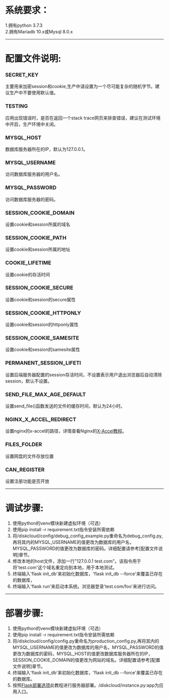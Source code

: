 # 系统要求：
1.拥有python 3.7.3  
2.拥有Mariadb 10.x或Mysql 8.0.x
***
# 配置文件说明:
### SECRET_KEY
主要用来加密session和cookie,生产中请设置为一个尽可能复杂的随机字节。建议生产中不要使用默认值。
### TESTING
应用出现错误时，是否在返回一个stack trace网页来排查错误，建议在测试环境中开启，生产环境中关闭。
### MYSQL_HOST
数据库服务器所在的IP，默认为127.0.0.1。
### MYSQL_USERNAME
访问数据库服务器的用户名。
### MYSQL_PASSWORD
访问数据库服务器的密码。
### SESSION_COOKIE_DOMAIN
设置cookie和session所属的域名
### SESSION_COOKIE_PATH
设置cookie和session所属的地址
### COOKIE_LIFETIME
设置cookie的存活时间
### SESSION_COOKIE_SECURE
设置cookie和session的secure属性
### SESSION_COOKIE_HTTPONLY
设置cookie和session的httponly属性
### SESSION_COOKIE_SAMESITE
设置cookie和session的samesite属性
### PERMANENT_SESSION_LIFETI
设置后端服务器配置的session存活时间，不设置表示用户退出浏览器后自动清除session，默认不设置。
### SEND_FILE_MAX_AGE_DEFAULT
设置send_file()函数发送的文件的缓存时间，默认为24小时。
### NGINX_X_ACCEL_REDIRECT
设置nginx的x-accel的路径，详情查看Nginx的[X-Accel教程](https://www.nginx.com/resources/wiki/start/topics/examples/x-accel/)。
### FILES_FOLDER
设置网盘的文件存放位置
### CAN_REGISTER
设置注册功能是否开放
***
# 调试步骤:
1. 使用python的venv模块新建虚拟环境（可选）
2. 使用pip install -r requirement.txt指令安装所需依赖
3. 将/diskcloud/config/debug_config_example.py重命名为debug_config.py,再将其内的MYSQL_USERNAME的值更改为数据库的用户名，MYSQL_PASSWORD的值更改为数据库的密码。详细配置请参考[配置文件说明]章节。
4. 修改本地的host文件，添加一行"127.0.0.1 test.com"。该指令用于将'test.com'这个域名重定向到本地，用于本地测试。
5. 终端输入'flask init_db'来初始化数据库，'flask init_db --force'来覆盖已存在的数据库，
6. 终端输入'flask run'来启动本系统。浏览器登录'test.com/foo'来进行访问。
***
# 部署步骤:
1. 使用python的venv模块新建虚拟环境（可选）
2. 使用pip install -r requirement.txt指令安装所需依赖
3. 将/diskcloud/config/config.py重命名为production_config.py,再将其内的MYSQL_USERNAME的值更改为数据库的用户名，MYSQL_PASSWORD的值更改为数据库的密码，MYSQL_HOST的值更改数据库服务器所在的IP，SESSION_COOKIE_DOMAIN的值更改为网站的域名。详细配置请参考[配置文件说明]章节。
4. 终端输入'flask init_db'来初始化数据库，'flask init_db --force'来覆盖已存在的数据库。
5. 按照[Flask部署选项](http://flask.pocoo.org/docs/1.0/deploying/)此教程进行服务器部署。/diskcloud/instance.py:app为应用入口。
